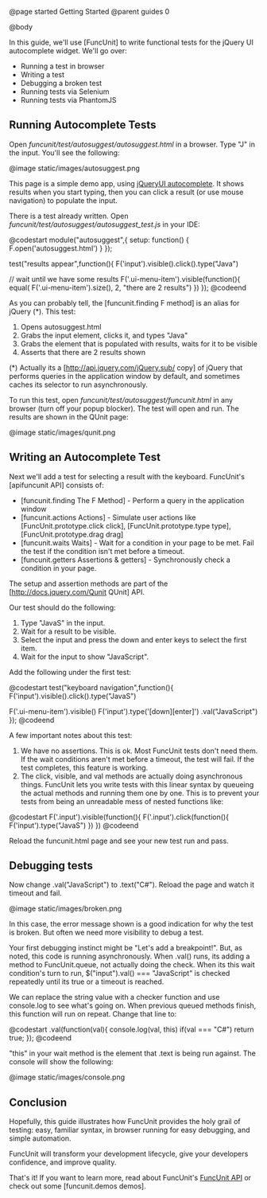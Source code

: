 @page started Getting Started
@parent guides 0

@body

In this guide, we'll use [FuncUnit] to write functional tests for the jQuery UI 
autocomplete widget. We'll go over:

* Running a test in browser
* Writing a test
* Debugging a broken test
* Running tests via Selenium
* Running tests via PhantomJS

## Running Autocomplete Tests

Open _funcunit/test/autosuggest/autosuggest.html_ in a browser.  Type "J" in the input.  You'll see the following:

@image static/images/autosuggest.png


This page is a simple demo app, using [jQueryUI autocomplete](http://jqueryui.com/demos/autocomplete/). It 
shows results when you start typing, then you can click a result (or use mouse navigation) to populate the input.

There is a test already written.  Open <i>funcunit/test/autosuggest/autosuggest_test.js</i> in your IDE:

@codestart
module("autosuggest",{
  setup: function() {
    F.open('autosuggest.html')
  }
});

test("results appear",function(){
  F('input').visible().click().type("Java")

  // wait until we have some results
  F('.ui-menu-item').visible(function(){
    equal( F('.ui-menu-item').size(), 2, "there are 2 results")
  })
});
@codeend

As you can probably tell, the [funcunit.finding F method] is an alias for jQuery (*).  This test:

1. Opens autosuggest.html
1. Grabs the input element, clicks it, and types "Java"
1. Grabs the element that is populated with results, waits for it to be visible
1. Asserts that there are 2 results shown

(*) Actually its a [http://api.jquery.com/jQuery.sub/ copy] of jQuery that performs queries in 
the application window by default, and sometimes caches its selector to run asynchronously.

To run this test, open <i>funcunit/test/autosuggest/funcunit.html</i> in any browser (turn off your popup blocker).  The test will open and run.  The results are shown in the QUnit page:

@image static/images/qunit.png


## Writing an Autocomplete Test

Next we'll add a test for selecting a result with the keyboard.  FuncUnit's [apifuncunit API] consists of:

* [funcunit.finding The F Method] - Perform a query in the application window
* [funcunit.actions Actions] - Simulate user actions like [FuncUnit.prototype.click click],  [FuncUnit.prototype.type type],  [FuncUnit.prototype.drag drag]
* [funcunit.waits Waits] - Wait for a condition in your page to be met.  Fail the test if the condition isn't met before a timeout.
* [funcunit.getters Assertions & getters] - Synchronously check a condition in your page.

The setup and assertion methods are part of the [http://docs.jquery.com/Qunit QUnit] API.

Our test should do the following:

1. Type "JavaS" in the input.
1. Wait for a result to be visible.
1. Select the input and press the down and enter keys to select the first item.
1. Wait for the input to show "JavaScript".

Add the following under the first test:

@codestart
test("keyboard navigation",function(){
  F('input').visible().click().type("JavaS")

  F('.ui-menu-item').visible()
  F('input').type('[down][enter]')
    .val("JavaScript")
});
@codeend

A few important notes about this test:

1. We have no assertions. This is ok. Most FuncUnit tests don't need them. If the wait conditions aren't met before a timeout, the test will fail.  If the test completes, this feature is working.
1. The click, visible, and val methods are actually doing asynchronous things. FuncUnit lets you write tests with this linear syntax by queueing the actual methods and running them one by one. This is to prevent your tests from being an unreadable mess of nested functions like:

@codestart
F('.input').visible(function(){
  F('.input').click(function(){
    F('input').type("JavaS")
  })
})
@codeend

Reload the funcunit.html page and see your new test run and pass.

## Debugging tests

Now change .val("JavaScript") to .text("C#").  Reload the page and watch it timeout and fail.

@image static/images/broken.png


In this case, the error message shown is a good indication for why the test is broken. But often we need 
more visibility to debug a test.

Your first debugging instinct might be "Let's add a breakpoint!".  But, as noted, this 
code is running asynchronously.  When .val() runs, its adding a method to 
FuncUnit.queue, not actually doing the check.  When its this wait condition's turn to 
run, $("input").val() === "JavaScript" is checked repeatedly until its true or a timeout is reached.  

We can replace the string value with a checker function and use console.log to see what's going on. When 
previous queued methods finish, this function will run on repeat. Change that line to:

@codestart
  .val(function(val){
    console.log(val, this)
    if(val === "C#") return true;
  });
@codeend

"this" in your wait method is the element that .text is being run against. The console will show the following:

@image static/images/console.png

## Conclusion

Hopefully, this guide illustrates how FuncUnit provides the holy grail of testing: easy, familiar syntax, in browser running for 
easy debugging, and simple automation.  

FuncUnit will transform your development lifecycle, give your developers confidence, and improve quality.


That's it! If you want to learn more, read about FuncUnit's [FuncUnit API](../docs) 
or check out some [funcunit.demos demos].